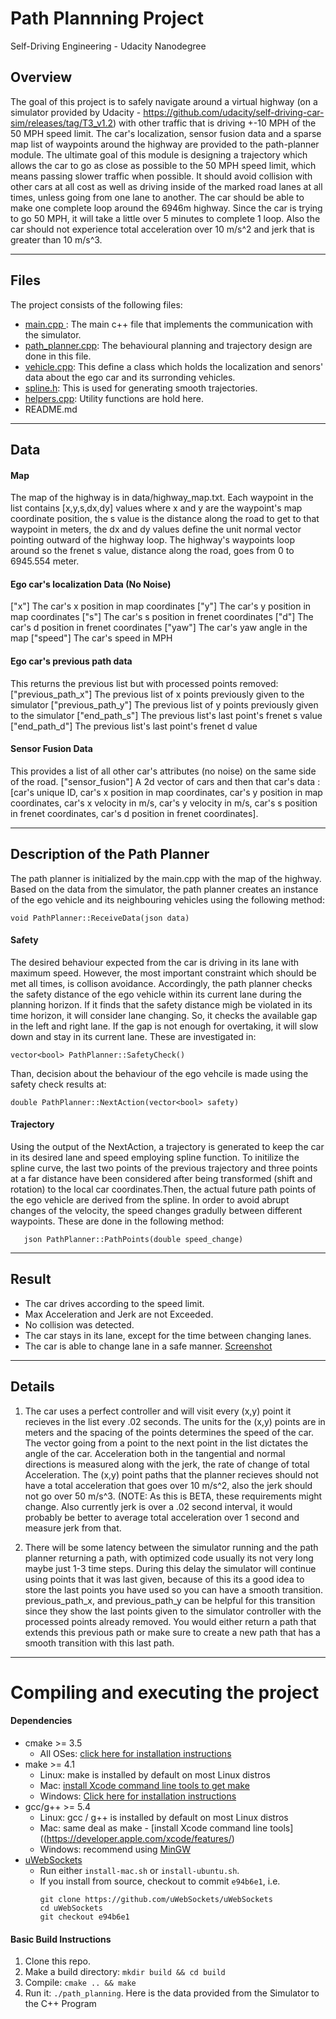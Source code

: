 # Path Plannning Project
Self-Driving Engineering - Udacity Nanodegree
## Overview
The goal of this project is to safely navigate around a virtual highway (on a simulator provided by Udacity - https://github.com/udacity/self-driving-car-sim/releases/tag/T3_v1.2) with other traffic that is driving +-10 MPH of the 50 MPH speed limit. The car's localization, sensor fusion data and a sparse map list of waypoints around the highway are provided to the path-planner module. The ultimate goal of this module is designing a trajectory which allows the car to go as close as possible to the 50 MPH speed limit, which means passing slower traffic when possible. It should avoid collision with other cars at all cost as well as driving inside of the marked road lanes at all times, unless going from one lane to another. The car should be able to make one complete loop around the 6946m highway. Since the car is trying to go 50 MPH, it will take a little over 5 minutes to complete 1 loop. Also the car should not experience total acceleration over 10 m/s^2 and jerk that is greater than 10 m/s^3.

---
## Files
The project consists of the following files:
- [main.cpp ](../src/main.cpp): The main c++ file that implements the communication with the simulator.
- [path_planner.cpp](../src/path_planner.cpp): The behavioural planning and trajectory design are done in this file.
- [vehicle.cpp](../src/vehicle.cpp): This define a class which holds the localization and senors' data about the ego car and its surronding vehicles. 
- [spline.h](../src/spline.h): This is used for generating smooth trajectories.
- [helpers.cpp](../src/helpers.cpp): Utility functions are hold here.
- README.md

---
## Data
#### Map
 The map of the highway is in data/highway_map.txt. Each waypoint in the list contains  [x,y,s,dx,dy] values where x and y are the waypoint's map coordinate position, the s value is the distance along the road to get to that waypoint in meters, the dx and dy values define the unit normal vector pointing outward of the highway loop. The highway's waypoints loop around so the frenet s value, distance along the road, goes from 0 to 6945.554 meter.

#### Ego car's localization Data (No Noise)
["x"] The car's x position in map coordinates
["y"] The car's y position in map coordinates
["s"] The car's s position in frenet coordinates
["d"] The car's d position in frenet coordinates
["yaw"] The car's yaw angle in the map
["speed"] The car's speed in MPH

#### Ego car's previous path data 
This returns the previous list but with processed points removed:
["previous_path_x"] The previous list of x points previously given to the simulator
["previous_path_y"] The previous list of y points previously given to the simulator
["end_path_s"] The previous list's last point's frenet s value
["end_path_d"] The previous list's last point's frenet d value

#### Sensor Fusion Data
This provides a list of all other car's attributes (no noise) on the same side of the road. 
["sensor_fusion"] A 2d vector of cars and then that car's data : 
[car's unique ID, car's x position in map coordinates, car's y position in map coordinates, car's x velocity in m/s, car's y velocity in m/s, car's s position in frenet coordinates, car's d position in frenet coordinates]. 

---
## Description of the Path Planner
The path planner is initialized by the main.cpp with the map of the highway. Based on the data from the simulator, the path planner creates an instance of the ego vehicle and its neighbouring vehicles using the following method:
```
void PathPlanner::ReceiveData(json data)
```
#### Safety 
The desired behaviour expected from the car is driving in its lane with maximum speed. However, the most important constraint which should be met all times, is collison avoidance. Accordingly, the path planner checks the safety distance of the ego vehicle within its current lane during the planning horizon. If it finds that the safety distance migh be violated in its time horizon, it will consider lane changing. So, it checks the available gap in the left and right lane. If the gap is not enough for overtaking, it will slow down and stay in its current lane. These are investigated in:
```
vector<bool> PathPlanner::SafetyCheck()
```
Than, decision about the behaviour of the ego vehcile is made using the safety check results at:
```
double PathPlanner::NextAction(vector<bool> safety)
```
    
#### Trajectory
Using the output of the NextAction, a trajectory is generated to keep the car in its desired lane and speed employing spline function. To initilize the spline curve, the last two points of the previous trajectory and three points at a far distance have been considered after being transformed (shift and rotation) to the local car coordinates.Then, the actual future path points of the ego vehicle are derived from the spline. In order to avoid abrupt changes of the velocity, the speed changes gradully between different waypoints. These are done in the following method:
 ```
    json PathPlanner::PathPoints(double speed_change)
  ```

---
## Result
- The car drives according to the speed limit.
- Max Acceleration and Jerk are not Exceeded.
- No collision was detected. 
- The car stays in its lane, except for the time between changing lanes.
- The car is able to change lane in a safe manner.
[Screenshot](../result.jpg)


---
## Details
1. The car uses a perfect controller and will visit every (x,y) point it recieves in the list every .02 seconds. The units for the (x,y) points are in meters and the spacing of the points determines the speed of the car. The vector going from a point to the next point in the list dictates the angle of the car. Acceleration both in the tangential and normal directions is measured along with the jerk, the rate of change of total Acceleration. The (x,y) point paths that the planner recieves should not have a total acceleration that goes over 10 m/s^2, also the jerk should not go over 50 m/s^3. (NOTE: As this is BETA, these requirements might change. Also currently jerk is over a .02 second interval, it would probably be better to average total acceleration over 1 second and measure jerk from that.

2. There will be some latency between the simulator running and the path planner returning a path, with optimized code usually its not very long maybe just 1-3 time steps. During this delay the simulator will continue using points that it was last given, because of this its a good idea to store the last points you have used so you can have a smooth transition. previous_path_x, and previous_path_y can be helpful for this transition since they show the last points given to the simulator controller with the processed points already removed. You would either return a path that extends this previous path or make sure to create a new path that has a smooth transition with this last path.

---
# Compiling and executing the project

#### Dependencies

* cmake >= 3.5
  * All OSes: [click here for installation instructions](https://cmake.org/install/)
* make >= 4.1
  * Linux: make is installed by default on most Linux distros
  * Mac: [install Xcode command line tools to get make](https://developer.apple.com/xcode/features/)
  * Windows: [Click here for installation instructions](http://gnuwin32.sourceforge.net/packages/make.htm)
* gcc/g++ >= 5.4
  * Linux: gcc / g++ is installed by default on most Linux distros
  * Mac: same deal as make - [install Xcode command line tools]((https://developer.apple.com/xcode/features/)
  * Windows: recommend using [MinGW](http://www.mingw.org/)
* [uWebSockets](https://github.com/uWebSockets/uWebSockets)
  * Run either `install-mac.sh` or `install-ubuntu.sh`.
  * If you install from source, checkout to commit `e94b6e1`, i.e.
    ```
    git clone https://github.com/uWebSockets/uWebSockets 
    cd uWebSockets
    git checkout e94b6e1
    ```
#### Basic Build Instructions
1. Clone this repo.
2. Make a build directory: `mkdir build && cd build`
3. Compile: `cmake .. && make`
4. Run it: `./path_planning`.
Here is the data provided from the Simulator to the C++ Program



